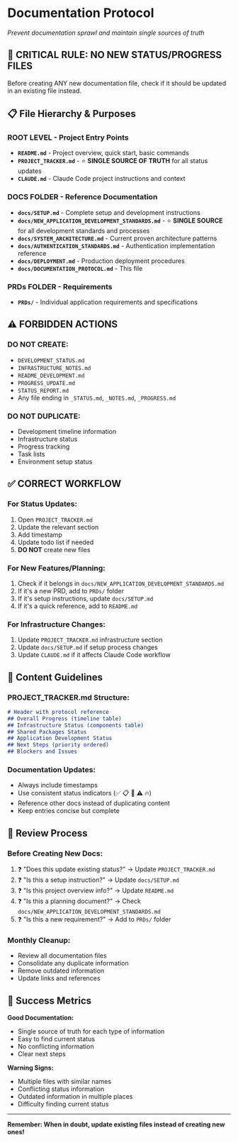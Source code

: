 # Documentation Protocol
*Prevent documentation sprawl and maintain single sources of truth*

## 🚨 **CRITICAL RULE: NO NEW STATUS/PROGRESS FILES**

Before creating ANY new documentation file, check if it should be updated in an existing file instead.

## 📋 **File Hierarchy & Purposes**

### **ROOT LEVEL - Project Entry Points**
- **`README.md`** - Project overview, quick start, basic commands
- **`PROJECT_TRACKER.md`** - ⭐ **SINGLE SOURCE OF TRUTH** for all status updates
- **`CLAUDE.md`** - Claude Code project instructions and context

### **DOCS FOLDER - Reference Documentation**
- **`docs/SETUP.md`** - Complete setup and development instructions
- **`docs/NEW_APPLICATION_DEVELOPMENT_STANDARDS.md`** - ⭐ **SINGLE SOURCE** for all development standards and processes
- **`docs/SYSTEM_ARCHITECTURE.md`** - Current proven architecture patterns
- **`docs/AUTHENTICATION_STANDARDS.md`** - Authentication implementation reference
- **`docs/DEPLOYMENT.md`** - Production deployment procedures
- **`docs/DOCUMENTATION_PROTOCOL.md`** - This file

### **PRDs FOLDER - Requirements**
- **`PRDs/`** - Individual application requirements and specifications

## ⚠️ **FORBIDDEN ACTIONS**

### **DO NOT CREATE:**
- `DEVELOPMENT_STATUS.md`
- `INFRASTRUCTURE_NOTES.md` 
- `README_DEVELOPMENT.md`
- `PROGRESS_UPDATE.md`
- `STATUS_REPORT.md`
- Any file ending in `_STATUS.md`, `_NOTES.md`, `_PROGRESS.md`

### **DO NOT DUPLICATE:**
- Development timeline information
- Infrastructure status
- Progress tracking
- Task lists
- Environment setup status

## ✅ **CORRECT WORKFLOW**

### **For Status Updates:**
1. Open `PROJECT_TRACKER.md`
2. Update the relevant section
3. Add timestamp
4. Update todo list if needed
5. **DO NOT** create new files

### **For New Features/Planning:**
1. Check if it belongs in `docs/NEW_APPLICATION_DEVELOPMENT_STANDARDS.md`
2. If it's a new PRD, add to `PRDs/` folder
3. If it's setup instructions, update `docs/SETUP.md`
4. If it's a quick reference, add to `README.md`

### **For Infrastructure Changes:**
1. Update `PROJECT_TRACKER.md` infrastructure section
2. Update `docs/SETUP.md` if setup process changes
3. Update `CLAUDE.md` if it affects Claude Code workflow

## 📝 **Content Guidelines**

### **PROJECT_TRACKER.md Structure:**
```markdown
# Header with protocol reference
## Overall Progress (timeline table)
## Infrastructure Status (components table)
## Shared Packages Status
## Application Development Status  
## Next Steps (priority ordered)
## Blockers and Issues
```

### **Documentation Updates:**
- Always include timestamps
- Use consistent status indicators (✅ 📋 🔄 ⚠️ 🔥)
- Reference other docs instead of duplicating content
- Keep entries concise but complete

## 🔄 **Review Process**

### **Before Creating New Docs:**
1. ❓ "Does this update existing status?" → Update `PROJECT_TRACKER.md`
2. ❓ "Is this a setup instruction?" → Update `docs/SETUP.md`
3. ❓ "Is this project overview info?" → Update `README.md`
3. ❓ "Is this a planning document?" → Check `docs/NEW_APPLICATION_DEVELOPMENT_STANDARDS.md`
5. ❓ "Is this a new requirement?" → Add to `PRDs/` folder

### **Monthly Cleanup:**
- Review all documentation files
- Consolidate any duplicate information
- Remove outdated information
- Update links and references

## 🎯 **Success Metrics**

**Good Documentation:**
- Single source of truth for each type of information
- Easy to find current status
- No conflicting information
- Clear next steps

**Warning Signs:**
- Multiple files with similar names
- Conflicting status information
- Outdated information in multiple places
- Difficulty finding current status

---

**Remember: When in doubt, update existing files instead of creating new ones!**